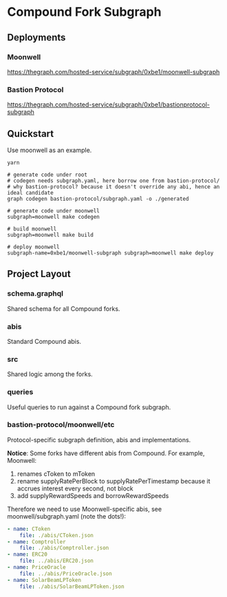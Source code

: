 # Compound Fork Subgraph

## Deployments

### Moonwell

https://thegraph.com/hosted-service/subgraph/0xbe1/moonwell-subgraph

### Bastion Protocol

https://thegraph.com/hosted-service/subgraph/0xbe1/bastionprotocol-subgraph

## Quickstart

Use moonwell as an example.

```
yarn

# generate code under root
# codegen needs subgraph.yaml, here borrow one from bastion-protocol/
# why bastion-protocol? because it doesn't override any abi, hence an ideal candidate
graph codegen bastion-protocol/subgraph.yaml -o ./generated

# generate code under moonwell
subgraph=moonwell make codegen

# build moonwell
subgraph=moonwell make build

# deploy moonwell
subgraph-name=0xbe1/moonwell-subgraph subgraph=moonwell make deploy
```

## Project Layout

### schema.graphql

Shared schema for all Compound forks.

### abis

Standard Compound abis.

### src

Shared logic among the forks.

### queries

Useful queries to run against a Compound fork subgraph.

### bastion-protocol/moonwell/etc

Protocol-specific subgraph definition, abis and implementations.

**Notice**: Some forks have different abis from Compound. For example, Moonwell:

1. renames cToken to mToken
1. rename supplyRatePerBlock to supplyRatePerTimestamp because it accrues interest every second, not block
1. add supplyRewardSpeeds and borrowRewardSpeeds

Therefore we need to use Moonwell-specific abis, see moonwell/subgraph.yaml (note the dots!):

```yaml
- name: CToken
    file: ./abis/CToken.json
- name: Comptroller
    file: ./abis/Comptroller.json
- name: ERC20
    file: ../abis/ERC20.json
- name: PriceOracle
    file: ../abis/PriceOracle.json
- name: SolarBeamLPToken
    file: ./abis/SolarBeamLPToken.json
```
